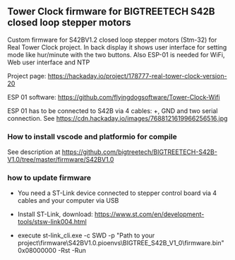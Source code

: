 ## Tower Clock firmware for BIGTREETECH S42B closed loop stepper motors 

Custom firmware for S42BV1.2 closed loop stepper motors (Stm-32) for Real Tower Clock project.
In back display it shows user interface for setting mode like hur/minute with the two buttons.
Also ESP-01 is needed for WiFi, Web user interface and NTP

Project page: https://hackaday.io/project/178777-real-tower-clock-version-20

ESP 01 software: https://github.com/flyingdogsoftware/Tower-Clock-Wifi

ESP 01 has to be connected to S42B via 4 cables: +, GND and two serial connection.
See https://cdn.hackaday.io/images/7688121619966256516.jpg

### How to install vscode and platformio for compile

See description at https://github.com/bigtreetech/BIGTREETECH-S42B-V1.0/tree/master/firmware/S42BV1.0

### how to update firmware
- You need a ST-Link device connected to stepper control board via 4 cables and your computer via USB

- Install ST-Link, download: https://www.st.com/en/development-tools/stsw-link004.html 

- execute   st-link_cli.exe -c SWD -p "Path to your project\firmware\S42BV1.0\.pioenvs\BIGTREE_S42B_V1_0\firmware.bin"  0x08000000 -Rst  -Run


